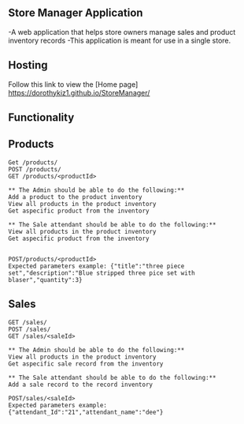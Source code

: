 ## Store Manager Application

-A web application that helps store owners manage sales and product inventory records
-This application is meant for use in a single store.

## Hosting

Follow this link to view the [Home page] https://dorothykiz1.github.io/StoreManager/

## Functionality

## Products

```
Get /products/
POST /products/
GET /products/<productId>

** The Admin should be able to do the following:**
Add a product to the product inventory
View all products in the product inventory
Get aspecific product from the inventory

** The Sale attendant should be able to do the following:**
View all products in the product inventory
Get aspecific product from the inventory


POST/products/<productId>
Expected parameters example: {"title":"three piece set","description":"Blue stripped three pice set with blaser","quantity":3}
```

## Sales

```
GET /sales/
POST /sales/
GET /sales/<saleId>

** The Admin should be able to do the following:**
View all products in the product inventory
Get aspecific sale record from the inventory

** The Sale attendant should be able to do the following:**
Add a sale record to the record inventory

POST/sales/<saleId>
Expected parameters example: {"attendant_Id":"21","attendant_name":"dee"}
```
